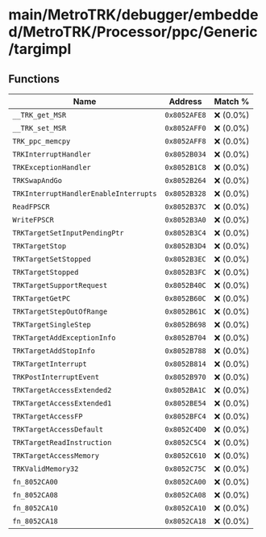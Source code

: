 # main/MetroTRK/debugger/embedded/MetroTRK/Processor/ppc/Generic/targimpl

## Functions

| Name | Address | Match % |
|------|---------|---------|
| `__TRK_get_MSR` | `0x8052AFE8` | :x: (0.0%) |
| `__TRK_set_MSR` | `0x8052AFF0` | :x: (0.0%) |
| `TRK_ppc_memcpy` | `0x8052AFF8` | :x: (0.0%) |
| `TRKInterruptHandler` | `0x8052B034` | :x: (0.0%) |
| `TRKExceptionHandler` | `0x8052B1C8` | :x: (0.0%) |
| `TRKSwapAndGo` | `0x8052B264` | :x: (0.0%) |
| `TRKInterruptHandlerEnableInterrupts` | `0x8052B328` | :x: (0.0%) |
| `ReadFPSCR` | `0x8052B37C` | :x: (0.0%) |
| `WriteFPSCR` | `0x8052B3A0` | :x: (0.0%) |
| `TRKTargetSetInputPendingPtr` | `0x8052B3C4` | :x: (0.0%) |
| `TRKTargetStop` | `0x8052B3D4` | :x: (0.0%) |
| `TRKTargetSetStopped` | `0x8052B3EC` | :x: (0.0%) |
| `TRKTargetStopped` | `0x8052B3FC` | :x: (0.0%) |
| `TRKTargetSupportRequest` | `0x8052B40C` | :x: (0.0%) |
| `TRKTargetGetPC` | `0x8052B60C` | :x: (0.0%) |
| `TRKTargetStepOutOfRange` | `0x8052B61C` | :x: (0.0%) |
| `TRKTargetSingleStep` | `0x8052B698` | :x: (0.0%) |
| `TRKTargetAddExceptionInfo` | `0x8052B704` | :x: (0.0%) |
| `TRKTargetAddStopInfo` | `0x8052B788` | :x: (0.0%) |
| `TRKTargetInterrupt` | `0x8052B814` | :x: (0.0%) |
| `TRKPostInterruptEvent` | `0x8052B970` | :x: (0.0%) |
| `TRKTargetAccessExtended2` | `0x8052BA1C` | :x: (0.0%) |
| `TRKTargetAccessExtended1` | `0x8052BE54` | :x: (0.0%) |
| `TRKTargetAccessFP` | `0x8052BFC4` | :x: (0.0%) |
| `TRKTargetAccessDefault` | `0x8052C4D0` | :x: (0.0%) |
| `TRKTargetReadInstruction` | `0x8052C5C4` | :x: (0.0%) |
| `TRKTargetAccessMemory` | `0x8052C610` | :x: (0.0%) |
| `TRKValidMemory32` | `0x8052C75C` | :x: (0.0%) |
| `fn_8052CA00` | `0x8052CA00` | :x: (0.0%) |
| `fn_8052CA08` | `0x8052CA08` | :x: (0.0%) |
| `fn_8052CA10` | `0x8052CA10` | :x: (0.0%) |
| `fn_8052CA18` | `0x8052CA18` | :x: (0.0%) |